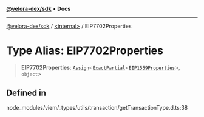 [**@velora-dex/sdk**](../../README.md) • **Docs**

***

[@velora-dex/sdk](../../globals.md) / [\<internal\>](../README.md) / EIP7702Properties

# Type Alias: EIP7702Properties

> **EIP7702Properties**: [`Assign`](Assign.md)\<[`ExactPartial`](ExactPartial.md)\<[`EIP1559Properties`](EIP1559Properties.md)\>, `object`\>

## Defined in

node\_modules/viem/\_types/utils/transaction/getTransactionType.d.ts:38
